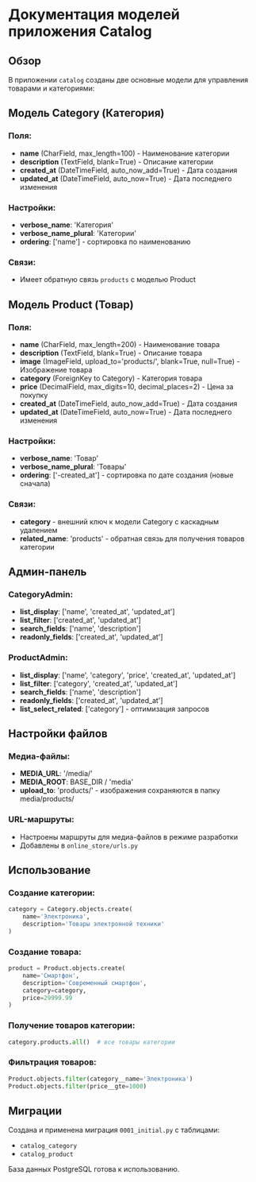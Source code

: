 # Документация моделей приложения Catalog

## Обзор

В приложении `catalog` созданы две основные модели для управления товарами и категориями:

## Модель Category (Категория)

### Поля:
- **name** (CharField, max_length=100) - Наименование категории
- **description** (TextField, blank=True) - Описание категории
- **created_at** (DateTimeField, auto_now_add=True) - Дата создания
- **updated_at** (DateTimeField, auto_now=True) - Дата последнего изменения

### Настройки:
- **verbose_name**: 'Категория'
- **verbose_name_plural**: 'Категории'
- **ordering**: ['name'] - сортировка по наименованию

### Связи:
- Имеет обратную связь `products` с моделью Product

## Модель Product (Товар)

### Поля:
- **name** (CharField, max_length=200) - Наименование товара
- **description** (TextField, blank=True) - Описание товара
- **image** (ImageField, upload_to='products/', blank=True, null=True) - Изображение товара
- **category** (ForeignKey to Category) - Категория товара
- **price** (DecimalField, max_digits=10, decimal_places=2) - Цена за покупку
- **created_at** (DateTimeField, auto_now_add=True) - Дата создания
- **updated_at** (DateTimeField, auto_now=True) - Дата последнего изменения

### Настройки:
- **verbose_name**: 'Товар'
- **verbose_name_plural**: 'Товары'
- **ordering**: ['-created_at'] - сортировка по дате создания (новые сначала)

### Связи:
- **category** - внешний ключ к модели Category с каскадным удалением
- **related_name**: 'products' - обратная связь для получения товаров категории

## Админ-панель

### CategoryAdmin:
- **list_display**: ['name', 'created_at', 'updated_at']
- **list_filter**: ['created_at', 'updated_at']
- **search_fields**: ['name', 'description']
- **readonly_fields**: ['created_at', 'updated_at']

### ProductAdmin:
- **list_display**: ['name', 'category', 'price', 'created_at', 'updated_at']
- **list_filter**: ['category', 'created_at', 'updated_at']
- **search_fields**: ['name', 'description']
- **readonly_fields**: ['created_at', 'updated_at']
- **list_select_related**: ['category'] - оптимизация запросов

## Настройки файлов

### Медиа-файлы:
- **MEDIA_URL**: '/media/'
- **MEDIA_ROOT**: BASE_DIR / 'media'
- **upload_to**: 'products/' - изображения сохраняются в папку media/products/

### URL-маршруты:
- Настроены маршруты для медиа-файлов в режиме разработки
- Добавлены в `online_store/urls.py`

## Использование

### Создание категории:
```python
category = Category.objects.create(
    name='Электроника',
    description='Товары электронной техники'
)
```

### Создание товара:
```python
product = Product.objects.create(
    name='Смартфон',
    description='Современный смартфон',
    category=category,
    price=29999.99
)
```

### Получение товаров категории:
```python
category.products.all()  # все товары категории
```

### Фильтрация товаров:
```python
Product.objects.filter(category__name='Электроника')
Product.objects.filter(price__gte=1000)
```

## Миграции

Создана и применена миграция `0001_initial.py` с таблицами:
- `catalog_category`
- `catalog_product`

База данных PostgreSQL готова к использованию. 